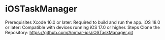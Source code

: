 # iOSTaskManager
Prerequisites
Xcode 16.0 or later: Required to build and run the app.
iOS 18.0 or later: Compatible with devices running iOS 17.0 or higher.
Steps
Clone the Repository:
https://github.com/Ammar-ios/iOSTaskManager.git

